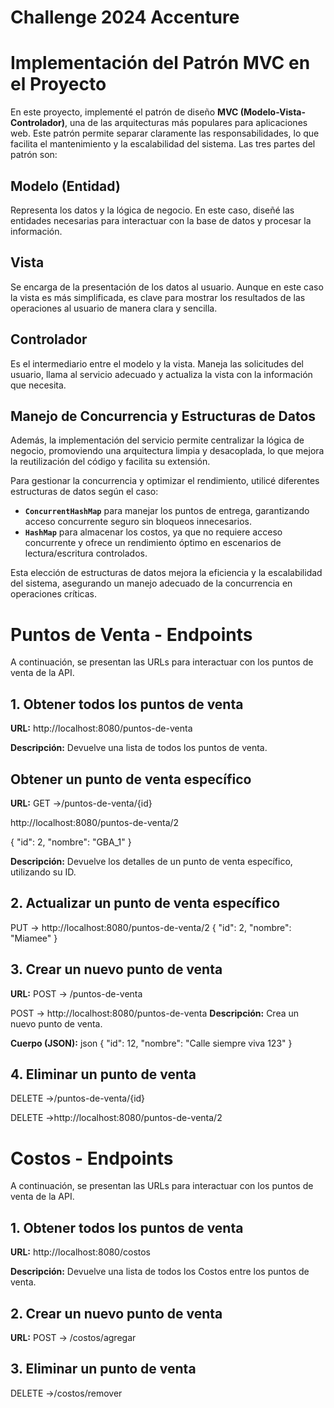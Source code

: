 # Challenge 2024 Accenture

# Implementación del Patrón MVC en el Proyecto

En este proyecto, implementé el patrón de diseño **MVC (Modelo-Vista-Controlador)**, una de las arquitecturas más populares para aplicaciones web. Este patrón permite separar claramente las responsabilidades, lo que facilita el mantenimiento y la escalabilidad del sistema. Las tres partes del patrón son:

## Modelo (Entidad)
Representa los datos y la lógica de negocio. En este caso, diseñé las entidades necesarias para interactuar con la base de datos y procesar la información.

## Vista
Se encarga de la presentación de los datos al usuario. Aunque en este caso la vista es más simplificada, es clave para mostrar los resultados de las operaciones al usuario de manera clara y sencilla.

## Controlador
Es el intermediario entre el modelo y la vista. Maneja las solicitudes del usuario, llama al servicio adecuado y actualiza la vista con la información que necesita.

## Manejo de Concurrencia y Estructuras de Datos

Además, la implementación del servicio permite centralizar la lógica de negocio, promoviendo una arquitectura limpia y desacoplada, lo que mejora la reutilización del código y facilita su extensión.

Para gestionar la concurrencia y optimizar el rendimiento, utilicé diferentes estructuras de datos según el caso:

- **`ConcurrentHashMap`** para manejar los puntos de entrega, garantizando acceso concurrente seguro sin bloqueos innecesarios.
- **`HashMap`** para almacenar los costos, ya que no requiere acceso concurrente y ofrece un rendimiento óptimo en escenarios de lectura/escritura controlados.

Esta elección de estructuras de datos mejora la eficiencia y la escalabilidad del sistema, asegurando un manejo adecuado de la concurrencia en operaciones críticas.


# Puntos de Venta - Endpoints

A continuación, se presentan las URLs para interactuar con los puntos de venta de la API.

## 1. Obtener todos los puntos de venta
**URL:** 
http://localhost:8080/puntos-de-venta

**Descripción:** Devuelve una lista de todos los puntos de venta.

## Obtener un punto de venta específico
**URL:** 
GET ->/puntos-de-venta/{id}

http://localhost:8080/puntos-de-venta/2

{
    "id": 2,
    "nombre": "GBA_1"
}

**Descripción:** Devuelve los detalles de un punto de venta específico, utilizando su ID.

## 2. Actualizar un punto de venta específico
PUT -> http://localhost:8080/puntos-de-venta/2
{
        "id": 2,
        "nombre": "Miamee"
    }

## 3. Crear un nuevo punto de venta
**URL:**
POST -> /puntos-de-venta

POST -> http://localhost:8080/puntos-de-venta
**Descripción:** Crea un nuevo punto de venta.

**Cuerpo (JSON):**
json
{
        "id": 12,
        "nombre": "Calle siempre viva 123"
    }

## 4. Eliminar un punto de venta
DELETE ->/puntos-de-venta/{id}

DELETE ->http://localhost:8080/puntos-de-venta/2


# Costos - Endpoints

A continuación, se presentan las URLs para interactuar con los puntos de venta de la API.

## 1. Obtener todos los puntos de venta
**URL:** 
http://localhost:8080/costos

**Descripción:** Devuelve una lista de todos los Costos entre los puntos de venta.

## 2. Crear un nuevo punto de venta
**URL:**
POST -> /costos/agregar



## 3. Eliminar un punto de venta
DELETE ->/costos/remover


